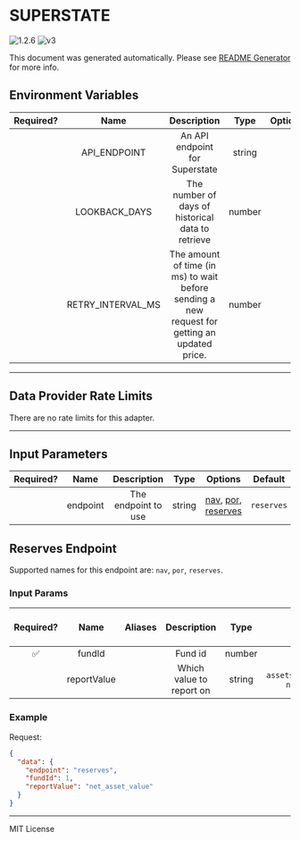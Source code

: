 # SUPERSTATE

![1.2.6](https://img.shields.io/github/package-json/v/smartcontractkit/external-adapters-js?filename=packages/sources/superstate/package.json) ![v3](https://img.shields.io/badge/framework%20version-v3-blueviolet)

This document was generated automatically. Please see [README Generator](../../scripts#readme-generator) for more info.

## Environment Variables

| Required? |       Name        |                                          Description                                          |  Type  | Options |            Default             |
| :-------: | :---------------: | :-------------------------------------------------------------------------------------------: | :----: | :-----: | :----------------------------: |
|           |   API_ENDPOINT    |                                An API endpoint for Superstate                                 | string |         | `https://api.superstate.co/v1` |
|           |   LOOKBACK_DAYS   |                       The number of days of historical data to retrieve                       | number |         |              `10`              |
|           | RETRY_INTERVAL_MS | The amount of time (in ms) to wait before sending a new request for getting an updated price. | number |         |            `60000`             |

---

## Data Provider Rate Limits

There are no rate limits for this adapter.

---

## Input Parameters

| Required? |   Name   |     Description     |  Type  |                                       Options                                        |  Default   |
| :-------: | :------: | :-----------------: | :----: | :----------------------------------------------------------------------------------: | :--------: |
|           | endpoint | The endpoint to use | string | [nav](#reserves-endpoint), [por](#reserves-endpoint), [reserves](#reserves-endpoint) | `reserves` |

## Reserves Endpoint

Supported names for this endpoint are: `nav`, `por`, `reserves`.

### Input Params

| Required? |    Name     | Aliases |       Description        |  Type  |                   Options                    |      Default      | Depends On | Not Valid With |
| :-------: | :---------: | :-----: | :----------------------: | :----: | :------------------------------------------: | :---------------: | :--------: | :------------: |
|    ✅     |   fundId    |         |         Fund id          | number |                                              |                   |            |                |
|           | reportValue |         | Which value to report on | string | `assets_under_management`, `net_asset_value` | `net_asset_value` |            |                |

### Example

Request:

```json
{
  "data": {
    "endpoint": "reserves",
    "fundId": 1,
    "reportValue": "net_asset_value"
  }
}
```

---

MIT License
